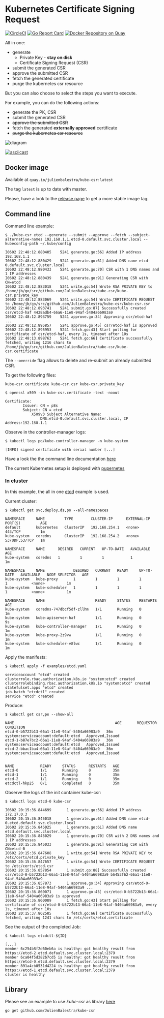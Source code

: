 # Kubernetes Certificate Signing Request 

[![CircleCI](https://circleci.com/gh/JulienBalestra/kube-csr.svg?style=svg)](https://circleci.com/gh/JulienBalestra/kube-csr) [![Go Report Card](https://goreportcard.com/badge/github.com/JulienBalestra/kube-csr)](https://goreportcard.com/report/github.com/JulienBalestra/kube-csr) [![Docker Repository on Quay](https://quay.io/repository/julienbalestra/kube-csr/status "Docker Repository on Quay")](https://quay.io/repository/julienbalestra/kube-csr)

All in one:
* generate
    * Private Key - **stay on disk**
    * Certificate Signing Request (CSR)
* submit the generated CSR
* approve the submitted CSR
* fetch the generated certificate
* purge the kubernetes csr resource


But you can also choose to select the steps you want to execute.

For example, you can do the following actions:
* generate the PK, CSR
* submit the generated CSR
* <s>approve the submitted CSR</s>
* fetch the generated **externally approved** certificate
* <s>purge the kubernetes csr resource</s>

![diagram](docs/diagram.svg)

[![asciicast](https://asciinema.org/a/sjcTvHmsdwFNPxZ9TGELrHK53.png)](https://asciinema.org/a/sjcTvHmsdwFNPxZ9TGELrHK53)

## Docker image

Available at `quay.io/julienbalestra/kube-csr:latest`

The tag `latest` is up to date with master.

Please, have a look to the [release  page](https://github.com/JulienBalestra/kube-csr/releases) to get a more stable image tag.

## Command line

Command line example:
```text
$ ./kube-csr etcd --generate --submit --approve --fetch --subject-alternative-names 192.168.1.1,etcd-0.default.svc.cluster.local --kubeconfig-path ~/.kube/config

I0602 22:48:12.880405    5241 generate.go:56] Added IP address 192.168.1.1
I0602 22:48:12.880429    5241 generate.go:61] Added DNS name etcd-0.default.svc.cluster.local
I0602 22:48:12.880433    5241 generate.go:70] CSR with 1 DNS names and 1 IP addresses
I0602 22:48:12.880439    5241 generate.go:91] Generating CSR with CN=etcd
I0602 22:48:12.883018    5241 write.go:54] Wrote RSA PRIVATE KEY to /home/jb/go/src/github.com/JulienBalestra/kube-csr/kube-csr.private_key
I0602 22:48:12.883069    5241 write.go:54] Wrote CERTIFICATE REQUEST to /home/jb/go/src/github.com/JulienBalestra/kube-csr/kube-csr.csr
I0602 22:48:12.893741    5241 submit.go:87] Successfully created csr/etcd-haf 4428adb4-66a6-11e8-94af-5404a66983a9
I0602 22:48:12.893759    5241 approve.go:34] Approving csr/etcd-haf ...
I0602 22:48:12.895857    5241 approve.go:45] csr/etcd-haf is approved
I0602 22:48:12.895953    5241 fetch.go:43] Start polling for certificate of csr/etcd-haf, every 1s, timeout after 10s
I0602 22:48:13.898763    5241 fetch.go:66] Certificate successfully fetched, writing 1216 chars to /home/jb/go/src/github.com/JulienBalestra/kube-csr/kube-csr.certificate
```

The `--override` flag allows to delete and re-submit an already submitted CSR.

To get the following files:
```text
kube-csr.certificate kube-csr.csr kube-csr.private_key
```

```text
$ openssl x509 -in kube-csr.certificate -text -noout

Certificate:
        Issuer: CN = p8s
        Subject: CN = etcd
            X509v3 Subject Alternative Name: 
                DNS:etcd-0.default.svc.cluster.local, IP Address:192.168.1.1
```

Observe in the controller-manager logs:
```text
$ kubectl logs po/kube-controller-manager -n kube-system

[INFO] signed certificate with serial number [...]
```

Have a look the the command line documentation [here](docs/kube-csr.md)

The current Kubernetes setup is deployed with [pupernetes](https://github.com/DataDog/pupernetes)

### In cluster

In this example, the all in one [etcd](examples/etcd.yaml) example is used.

Current cluster:
```text
$ kubectl get svc,deploy,ds,po --all-namespaces

NAMESPACE     NAME         TYPE        CLUSTER-IP      EXTERNAL-IP   PORT(S)         AGE
default       kubernetes   ClusterIP   192.168.254.1   <none>        443/TCP         1m
kube-system   coredns      ClusterIP   192.168.254.2   <none>        53/UDP,53/TCP   1m

NAMESPACE     NAME      DESIRED   CURRENT   UP-TO-DATE   AVAILABLE   AGE
kube-system   coredns   1         1         1            1           1m

NAMESPACE     NAME             DESIRED   CURRENT   READY     UP-TO-DATE   AVAILABLE   NODE SELECTOR   AGE
kube-system   kube-proxy       1         1         1         1            1           <none>          1m
kube-system   kube-scheduler   1         1         1         1            1           <none>          1m

NAMESPACE     NAME                       READY     STATUS    RESTARTS   AGE
kube-system   coredns-747dbcf5df-zllhm   1/1       Running   0          1m
kube-system   kube-apiserver-haf         1/1       Running   0          9s
kube-system   kube-controller-manager    1/1       Running   0          1m
kube-system   kube-proxy-2z9vw           1/1       Running   0          1m
kube-system   kube-scheduler-v8lwc       1/1       Running   0          1m
``` 

Apply the manifests:
```text
$ kubectl apply -f examples/etcd.yaml 

serviceaccount "etcd" created
clusterrole.rbac.authorization.k8s.io "system:etcd" created
clusterrolebinding.rbac.authorization.k8s.io "system:etcd" created
statefulset.apps "etcd" created
job.batch "etcdctl" created
service "etcd" created
```

Produce:
```text
$ kubectl get csr,po --show-all

NAME                                              AGE       REQUESTOR                            CONDITION
etcd-0-b5722b13-66a1-11e8-94af-5404a66983a9   36m       system:serviceaccount:default:etcd   Approved,Issued
etcd-1-b87e7bc2-66a1-11e8-94af-5404a66983a9   36m       system:serviceaccount:default:etcd   Approved,Issued
etcd-2-bbac1ba4-66a1-11e8-94af-5404a66983a9   36m       system:serviceaccount:default:etcd   Approved,Issued


NAME            READY     STATUS      RESTARTS   AGE
etcd-0          1/1       Running     0          35m
etcd-1          1/1       Running     0          35m
etcd-2          1/1       Running     0          35m
etcdctl-hkp25   0/1       Completed   0          35m
```

Observe the logs of the init container kube-csr:
```text
$ kubectl logs etcd-0 kube-csr

I0602 20:15:36.844699       1 generate.go:56] Added IP address 172.17.0.3
I0602 20:15:36.845018       1 generate.go:61] Added DNS name etcd-0.etcd.default.svc.cluster.local
I0602 20:15:36.845025       1 generate.go:61] Added DNS name etcd.default.svc.cluster.local
I0602 20:15:36.845029       1 generate.go:70] CSR with 2 DNS names and 1 IP addresses
I0602 20:15:36.845033       1 generate.go:91] Generating CSR with CN=etcd-0
I0602 20:15:36.847608       1 write.go:54] Wrote RSA PRIVATE KEY to /etc/certs/etcd.private_key
I0602 20:15:36.847657       1 write.go:54] Wrote CERTIFICATE REQUEST to /etc/certs/etcd.csr
I0602 20:15:36.857854       1 submit.go:88] Successfully created csr/etcd-0-b5722b13-66a1-11e8-94af-5404a66983a9 b6453f62-66a1-11e8-94af-5404a66983a9
I0602 20:15:36.857873       1 approve.go:34] Approving csr/etcd-0-b5722b13-66a1-11e8-94af-5404a66983a9 ...
I0602 20:15:36.860071       1 approve.go:45] csr/etcd-0-b5722b13-66a1-11e8-94af-5404a66983a9 is approved
I0602 20:15:36.860089       1 fetch.go:43] Start polling for certificate of csr/etcd-0-b5722b13-66a1-11e8-94af-5404a66983a9, every 1s, timeout after 10s
I0602 20:15:37.862585       1 fetch.go:66] Certificate successfully fetched, writing 1241 chars to /etc/certs/etcd.certificate
```

See the output of the completed Job:
```text
$ kubectl logs etcdctl-${ID}

[...]
member 6c254b8f2d60eb6a is healthy: got healthy result from https://etcd-2.etcd.default.svc.cluster.local:2379
member 6ca04f5d282b7cd5 is healthy: got healthy result from https://etcd-0.etcd.default.svc.cluster.local:2379
member 891a4cb0531d4224 is healthy: got healthy result from https://etcd-1.etcd.default.svc.cluster.local:2379
cluster is healthy
```

## Library

Please see an example to use *kube-csr* as library [here](examples/example.go)

```bash
go get github.com/JulienBalestra/kube-csr
```